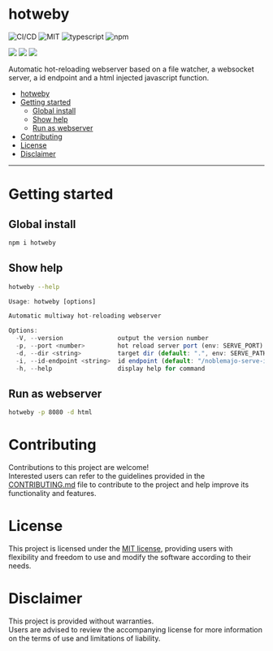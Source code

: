 # hotweby

![CI/CD](https://github.com/noblemajo/hotweby/actions/workflows/npm-publish.yml/badge.svg)
![MIT](https://img.shields.io/badge/license-MIT-blue.svg)
![typescript](https://img.shields.io/badge/dynamic/json?style=plastic&color=blue&label=Typescript&prefix=v&query=devDependencies.typescript&url=https%3A%2F%2Fraw.githubusercontent.com%2Fnoblemajo%2Fhotweby%2Fmain%2Fpackage.json)
![npm](https://img.shields.io/npm/v/hotweby.svg?style=plastic&logo=npm&color=red)
<!-- ![github](https://img.shields.io/badge/dynamic/json?style=plastic&color=darkviolet&label=GitHub&prefix=v&query=version&url=https%3A%2F%2Fraw.githubusercontent.com%2Fnoblemajo%2Fhotweby%2Fmain%2Fpackage.json) -->

![](https://img.shields.io/badge/dynamic/json?color=green&label=watchers&query=watchers&suffix=x&url=https%3A%2F%2Fapi.github.com%2Frepos%2Fnoblemajo%2Fhotweby)
![](https://img.shields.io/badge/dynamic/json?color=yellow&label=stars&query=stargazers_count&suffix=x&url=https%3A%2F%2Fapi.github.com%2Frepos%2Fnoblemajo%2Fhotweby)
![](https://img.shields.io/badge/dynamic/json?color=navy&label=forks&query=forks&suffix=x&url=https%3A%2F%2Fapi.github.com%2Frepos%2Fnoblemajo%2Fhotweby)
<!-- ![](https://img.shields.io/badge/dynamic/json?color=darkred&label=open%20issues&query=open_issues&suffix=x&url=https%3A%2F%2Fapi.github.com%2Frepos%2Fnoblemajo%2Fhotweby)
![](https://img.shields.io/badge/dynamic/json?color=orange&label=subscribers&query=subscribers_count&suffix=x&url=https%3A%2F%2Fapi.github.com%2Frepos%2Fnoblemajo%2Fhotweby) -->

Automatic hot-reloading webserver based on a file watcher, a websocket server, a id endpoint and a html injected javascript function.

- [hotweby](#hotweby)
- [Getting started](#getting-started)
  - [Global install](#global-install)
  - [Show help](#show-help)
  - [Run as webserver](#run-as-webserver)
- [Contributing](#contributing)
- [License](#license)
- [Disclaimer](#disclaimer)

----

# Getting started

## Global install
```sh
npm i hotweby
```

## Show help
```sh
hotweby --help
```

```js
Usage: hotweby [options]

Automatic multiway hot-reloading webserver

Options:
  -V, --version               output the version number
  -p, --port <number>         hot reload server port (env: SERVE_PORT)
  -d, --dir <string>          target dir (default: ".", env: SERVE_PATH)
  -i, --id-endpoint <string>  id endpoint (default: "/noblemajo-serve-id", env: SERVE_ID_ENDPOINT)
  -h, --help                  display help for command
```

## Run as webserver
```sh
hotweby -p 8080 -d html
```

# Contributing
Contributions to this project are welcome!  
Interested users can refer to the guidelines provided in the [CONTRIBUTING.md](CONTRIBUTING.md) file to contribute to the project and help improve its functionality and features.

# License
This project is licensed under the [MIT license](LICENSE), providing users with flexibility and freedom to use and modify the software according to their needs.

# Disclaimer
This project is provided without warranties.  
Users are advised to review the accompanying license for more information on the terms of use and limitations of liability.
